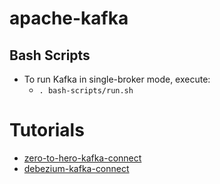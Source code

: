 # apache-kafka

## Bash Scripts
* To run Kafka in single-broker mode, execute:
  * ```. bash-scripts/run.sh```

# Tutorials
* [zero-to-hero-kafka-connect](https://github.com/confluentinc/demo-scene/blob/master/kafka-connect-zero-to-hero/demo_zero-to-hero-with-kafka-connect.adoc)
* [debezium-kafka-connect](https://debezium.io/documentation/reference/stable/architecture.html)